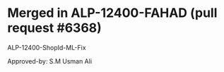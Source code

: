 # Merged in ALP-12400-FAHAD (pull request #6368)

ALP-12400-ShopId-ML-Fix

Approved-by: S.M Usman Ali
